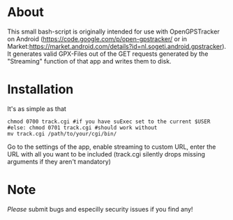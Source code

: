 About
=====

This small bash-script is originally intended for use with OpenGPSTracker on Android (https://code.google.com/p/open-gpstracker/ or in Market:https://market.android.com/details?id=nl.sogeti.android.gpstracker). It generates valid GPX-Files out of the GET requests generated by the "Streaming" function of that app and writes them to disk.

Installation
============

It's as simple as that

    chmod 0700 track.cgi #if you have suExec set to the current $USER
    #else: chmod 0701 track.cgi #should work without 
    mv track.cgi /path/to/your/cgi/bin/

Go to the settings of the app, enable streaming to custom URL, enter the URL with all you want to be included (track.cgi silently drops missing arguments if they aren't mandatory)

Note
====

_Please_ submit bugs and especilly security issues if you find any!